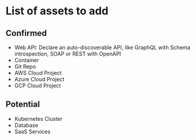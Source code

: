 # List of assets to add

## Confirmed

- Web API: Declare an auto-discoverable API, like GraphQL with Schema introspection, SOAP or REST with OpenAPI
- Container
- Git Repo
- AWS Cloud Project
- Azure Cloud Project
- GCP Cloud Project

## Potential

- Kubernetes Cluster
- Database
- SaaS Services
